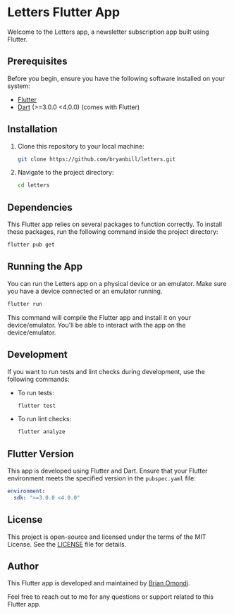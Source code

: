 # Letters Flutter App

Welcome to the Letters app, a newsletter subscription app built using Flutter.

## Prerequisites

Before you begin, ensure you have the following software installed on your system:

- [Flutter](https://flutter.dev/docs/get-started/install)
- [Dart](https://dart.dev/get-dart) (>=3.0.0 <4.0.0) (comes with Flutter)

## Installation

1. Clone this repository to your local machine:

   ```bash
   git clone https://github.com/bryanbill/letters.git
   ```

2. Navigate to the project directory:

   ```bash
   cd letters
   ```

## Dependencies

This Flutter app relies on several packages to function correctly. To install these packages, run the following command inside the project directory:

```bash
flutter pub get
```

## Running the App

You can run the Letters app on a physical device or an emulator. Make sure you have a device connected or an emulator running.

```bash
flutter run
```

This command will compile the Flutter app and install it on your device/emulator. You'll be able to interact with the app on the device/emulator.

## Development

If you want to run tests and lint checks during development, use the following commands:

- To run tests:

  ```bash
  flutter test
  ```

- To run lint checks:

  ```bash
  flutter analyze
  ```

## Flutter Version

This app is developed using Flutter and Dart. Ensure that your Flutter environment meets the specified version in the `pubspec.yaml` file:

```yaml
environment:
  sdk: ">=3.0.0 <4.0.0"
```

## License

This project is open-source and licensed under the terms of the MIT License. See the [LICENSE](LICENSE) file for details.

## Author

This Flutter app is developed and maintained by [Brian Omondi](https://bx21.tech).

Feel free to reach out to me for any questions or support related to this Flutter app.
